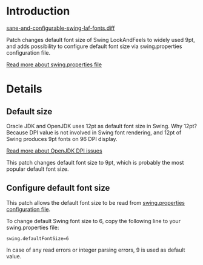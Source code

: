 # Introduction #

[sane-and-configurable-swing-laf-fonts.diff](https://code.google.com/p/tuxjdk/source/browse/quilt-patches/sane-and-configurable-swing-laf-fonts.diff)

Patch changes default font size of Swing LookAndFeels to widely used 9pt, and adds possibility to configure default font size via swing.properties configuration file.

[Read more about swing.properties file](AddSwingPropertiesConfigurationHierarchy.md)

# Details #

## Default size ##
Oracle JDK and OpenJDK uses 12pt as default font size in Swing. Why 12pt? Because DPI value is not involved in Swing font rendering, and 12pt of Swing produces 9pt fonts on 96 DPI display.

[Read more about OpenJDK DPI issues](FixTypographicalPointSize.md)

This patch changes default font size to 9pt, which is probably the most popular default font size.

## Configure default font size ##
This patch allows the default font size to be read from [swing.properties configuration file](AddSwingPropertiesConfigurationHierarchy.md).

To change default Swing font size to 6, copy the following line to your swing.properties file:
```
swing.defaultFontSize=6
```

In case of any read errors or integer parsing errors, 9 is used as default value.